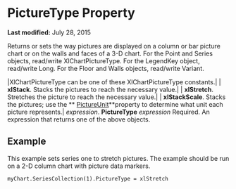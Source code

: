 
# PictureType Property

 **Last modified:** July 28, 2015

Returns or sets the way pictures are displayed on a column or bar picture chart or on the walls and faces of a 3-D chart. For the Point and Series objects, read/write XlChartPictureType. For the LegendKey object, read/write Long. For the Floor and Walls objects, read/write Variant.


|XlChartPictureType can be one of these XlChartPictureType constants.|
| **xlStack**. Stacks the pictures to reach the necessary value.|
| **xlStretch**. Stretches the picture to reach the necessary value.|
| **xlStackScale**. Stacks the pictures; use the  ** [PictureUnit](28a7cd8b-2558-87a1-158f-ff9a1dca8f41.md)**property to determine what unit each picture represents.|
 _expression_. **PictureType**
 _expression_ Required. An expression that returns one of the above objects.

## Example

This example sets series one to stretch pictures. The example should be run on a 2-D column chart with picture data markers.


```
myChart.SeriesCollection(1).PictureType = xlStretch
```


